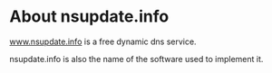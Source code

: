About nsupdate.info
===================

www.nsupdate.info is a free dynamic dns service.

nsupdate.info is also the name of the software used to implement it.

